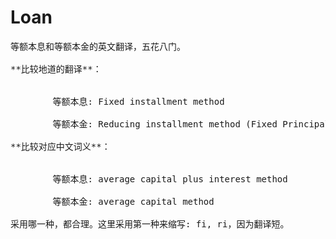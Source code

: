 # Loan
<pre>
等额本息和等额本金的英文翻译，五花八门。

**比较地道的翻译**：<br>

&#9;等额本息: Fixed installment method<br>
&#9;等额本金: Reducing installment method (Fixed Principal)

**比较对应中文词义**：<br>

&#9;等额本息: average capital plus interest method<br>
&#9;等额本金: average capital method

采用哪一种，都合理。这里采用第一种来缩写: fi, ri，因为翻译短。
</pre>
